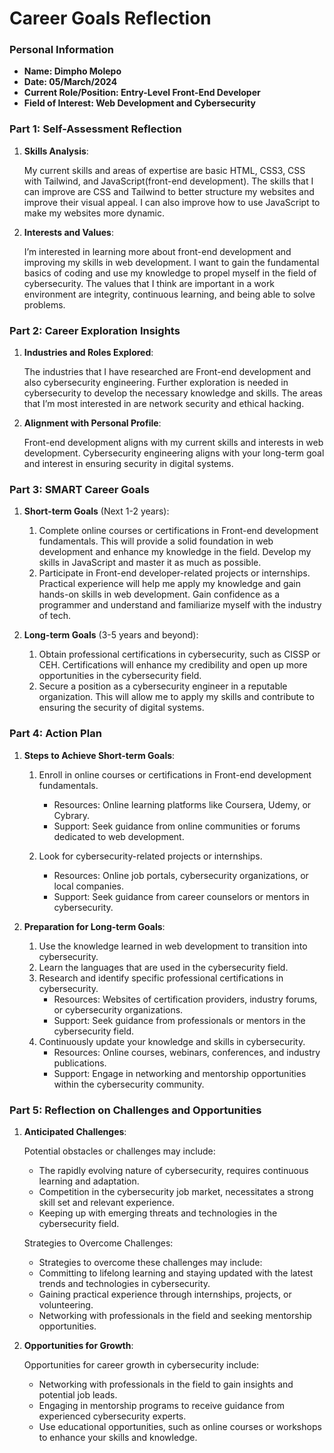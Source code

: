 
# Career Goals Reflection 

### Personal Information

- **Name: Dimpho Molepo**
- **Date: 05/March/2024**
- **Current Role/Position: Entry-Level Front-End Developer**
- **Field of Interest: Web Development and Cybersecurity**

### Part 1: Self-Assessment Reflection

1. **Skills Analysis**:

    My current skills and areas of expertise are basic HTML, CSS3, CSS with Tailwind, and JavaScript(front-end development). The skills that I can improve are CSS and Tailwind to better structure my websites and improve their visual appeal. I can also improve how to use JavaScript to make my websites more dynamic.

2. **Interests and Values**:

    I’m interested in learning more about front-end development and improving my skills in web development. I want to gain the fundamental basics of coding and use my knowledge to propel myself in the field of cybersecurity. The values that I think are important in a work environment are integrity, continuous learning, and being able to solve problems.

### Part 2: Career Exploration Insights

1. **Industries and Roles Explored**:
    
    The industries that I have researched are Front-end development and also cybersecurity engineering. Further exploration is needed in cybersecurity to develop the necessary knowledge and skills. The areas that I’m most interested in are network security and ethical hacking.

2. **Alignment with Personal Profile**:
    
    Front-end development aligns with my current skills and interests in web development. Cybersecurity engineering aligns with your long-term goal and interest in ensuring security in digital systems.

### Part 3: SMART Career Goals

1. **Short-term Goals** (Next 1-2 years):

    1. Complete online courses or certifications in Front-end development fundamentals.
        This will provide a solid foundation in web development and enhance my knowledge in the field. Develop my skills in JavaScript and master it as much as possible.
    2. Participate in Front-end developer-related projects or internships.
        Practical experience will help me apply my knowledge and gain hands-on skills in web development. Gain confidence as a programmer and understand and familiarize myself with the industry of tech. 



2. **Long-term Goals** (3-5 years and beyond):
    1. Obtain professional certifications in cybersecurity, such as CISSP or CEH.
        Certifications will enhance my credibility and open up more opportunities in the cybersecurity field.
    2. Secure a position as a cybersecurity engineer in a reputable organization.
        This will allow me to apply my skills and contribute to ensuring the security of digital systems.


### Part 4: Action Plan

1. **Steps to Achieve Short-term Goals**:
    1. Enroll in online courses or certifications in Front-end development fundamentals.
        - Resources: Online learning platforms like Coursera, Udemy, or Cybrary.
        - Support: Seek guidance from online communities or forums dedicated to web development.

    2. Look for cybersecurity-related projects or internships.
        - Resources: Online job portals, cybersecurity organizations, or local companies.
        - Support: Seek guidance from career counselors or mentors in cybersecurity.

2. **Preparation for Long-term Goals**:
    1. Use the knowledge learned in web development to transition into cybersecurity.
    2. Learn the languages that are used in the cybersecurity field.
    3. Research and identify specific professional certifications in cybersecurity.
        - Resources: Websites of certification providers, industry forums, or cybersecurity organizations.
        - Support: Seek guidance from professionals or mentors in the cybersecurity field.
    4. Continuously update your knowledge and skills in cybersecurity.
        - Resources: Online courses, webinars, conferences, and industry publications.
        - Support: Engage in networking and mentorship opportunities within the cybersecurity community.


### Part 5: Reflection on Challenges and Opportunities

1. **Anticipated Challenges**:
  
    Potential obstacles or challenges may include:
    - The rapidly evolving nature of cybersecurity, requires continuous learning and adaptation.
    - Competition in the cybersecurity job market, necessitates a strong skill set and relevant experience.
    - Keeping up with emerging threats and technologies in the cybersecurity field.

    Strategies to Overcome Challenges:
    - Strategies to overcome these challenges may include:
    - Committing to lifelong learning and staying updated with the latest trends and technologies in cybersecurity.
    - Gaining practical experience through internships, projects, or volunteering.
    - Networking with professionals in the field and seeking mentorship opportunities.

2. **Opportunities for Growth**:

     Opportunities for career growth in cybersecurity include:
      - Networking with professionals in the field to gain insights and potential job leads.
      - Engaging in mentorship programs to receive guidance from experienced cybersecurity experts.
      - Use educational opportunities, such as online courses or workshops to enhance your skills and knowledge.


